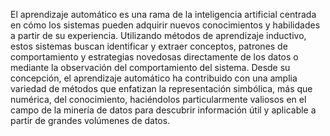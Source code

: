 El aprendizaje automático es una rama de la inteligencia artificial centrada en cómo los sistemas pueden adquirir nuevos conocimientos y habilidades a partir de su experiencia. Utilizando métodos de aprendizaje inductivo, estos sistemas buscan identificar y extraer conceptos, patrones de comportamiento y estrategias novedosas directamente de los datos o mediante la observación del comportamiento del sistema. Desde su concepción, el aprendizaje automático ha contribuido con una amplia variedad de métodos que enfatizan la representación simbólica, más que numérica, del conocimiento, haciéndolos particularmente valiosos en el campo de la minería de datos para descubrir información útil y aplicable a partir de grandes volúmenes de datos.